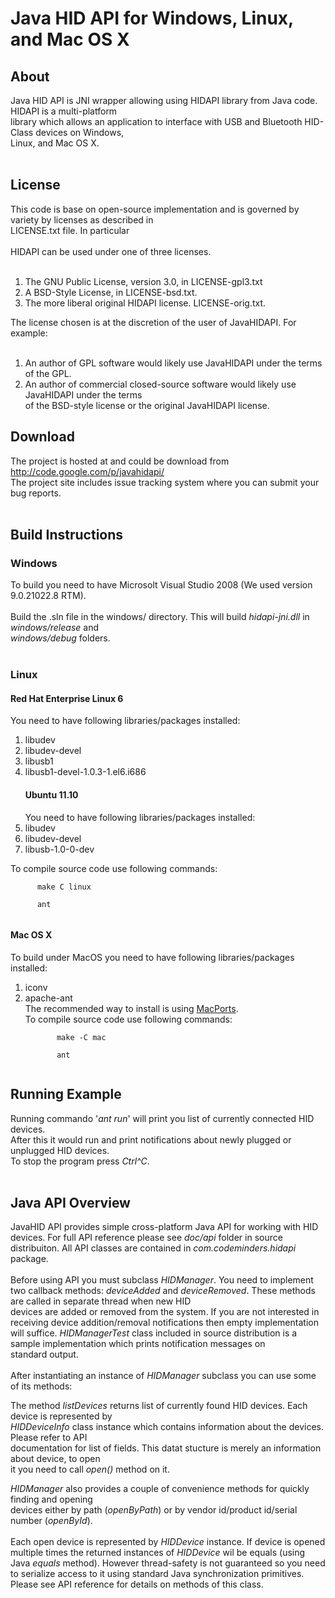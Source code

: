 # Java HID API for Windows, Linux, and Mac OS X #

## About ##

Java HID API is JNI wrapper allowing using HIDAPI library from Java code. HIDAPI is a multi-platform<br> library which allows an application to interface with USB and Bluetooth HID-Class devices on Windows,<br> Linux, and Mac OS X.<br>
<br>
<h2>License</h2>

This code is base on open-source implementation and is governed by variety by licenses as described in<br> LICENSE.txt file. In particular<br>
<br>
HIDAPI can be used under one of three licenses.<br>
<br>
<ol><li>The GNU Public License, version 3.0, in LICENSE-gpl3.txt<br>
</li><li>A BSD-Style License, in LICENSE-bsd.txt.<br>
</li><li>The more liberal original HIDAPI license. LICENSE-orig.txt.</li></ol>

The license chosen is at the discretion of the user of JavaHIDAPI. For example:<br>
<br>
<ol><li>An author of GPL software would likely use JavaHIDAPI under the terms of the GPL.<br>
</li><li>An author of commercial closed-source software would likely use JavaHIDAPI under the terms<br> of the BSD-style license or the original JavaHIDAPI license.</li></ol>

<h2>Download</h2>

The project is hosted at and could be download from <a href='http://code.google.com/p/javahidapi/'>http://code.google.com/p/javahidapi/ </a><br>
The project site includes issue tracking system where you can submit your bug reports.<br>
<br>
<h2>Build Instructions</h2>

<h3>Windows</h3>

To build you need to have Microsolt Visual Studio 2008 (We used version 9.0.21022.8 RTM).<br>
<br>
Build the .sln file in the windows/ directory. This will build <i>hidapi-jni.dll</i> in <i>windows/release</i> and<br> <i>windows/debug</i> folders.<br>
<br>
<h3>Linux</h3>
<h4>Red Hat Enterprise Linux 6</h4>
You need to have following libraries/packages installed:<br>
<ol><li>libudev<br>
</li><li>libudev-devel<br>
</li><li>libusb1<br>
</li><li>libusb1-devel-1.0.3-1.el6.i686<br>
<h4>Ubuntu 11.10</h4>
You need to have following libraries/packages installed:<br>
</li><li>libudev<br>
</li><li>libudev-devel<br>
</li><li>libusb-1.0-0-dev</li></ol>

To compile source code use following commands:<br>
<pre><code>      make C linux<br>
      ant<br>
</code></pre>
<h4>Mac OS X</h4>
To build under MacOS you need to have following libraries/packages installed:<br>
<ol><li>iconv<br>
</li><li>apache-ant<br>
The recommended way to install is using <a href='http://www.macports.org'>MacPorts</a>.<br>
To compile source code use following commands:<br>
<pre><code>       make -C mac<br>
       ant<br>
</code></pre></li></ol>

<h2>Running Example</h2>
Running commando '<i>ant run</i>' will print you list of currently connected HID devices.<br>After this it would run and print notifications about newly plugged or unplugged HID devices.<br>To stop the program press <i>Ctrl^C</i>.<br>
<br>
<h2>Java API Overview</h2>
JavaHID API provides simple cross-platform Java API for working with HID devices. For full API reference please see <i>doc/api</i> folder in source distribuiton. All API classes are contained in <i>com.codeminders.hidapi</i> package.<br>
<br>
Before using API you must subclass <i>HIDManager</i>. You need to implement two callback methods: <i>deviceAdded</i> and <i>deviceRemoved</i>. These methods are called in separate thread when new HID<br>
devices are added or removed from the system. If you are not interested in receiving device addition/removal notifications then empty implementation will suffice. <i>HIDManagerTest</i> class included in source distribution is a sample implementation which prints notification messages on<br>
standard output.<br>
<br>
After instantiating an instance of <i>HIDManager</i> subclass you can use some of its methods:<br>

The method <i>listDevices</i> returns list of currently found HID devices. Each device is represented by<br>
<i>HIDDeviceInfo</i> class instance which contains information about the devices. Please refer to API<br>
documentation for list of fields. This datat stucture is merely an information about device, to open<br>
it you need to call <i>open()</i> method on it. <br>

<i>HIDManager</i> also provides a couple of convenience methods for quickly finding and opening<br>
devices either by path (<i>openByPath</i>) or by vendor id/product id/serial number (<i>openById</i>).<br>
<br>
Each open device is represented by <i>HIDDevice</i> instance. If device is opened multiple times the returned instances of <i>HIDDevice</i> wil be equals (using Java <i>equals</i> method). However thread-safety is not guaranteed so you need to serialize access to it using standard Java synchronization primitives. <br>Please see API reference for details on methods of this class.